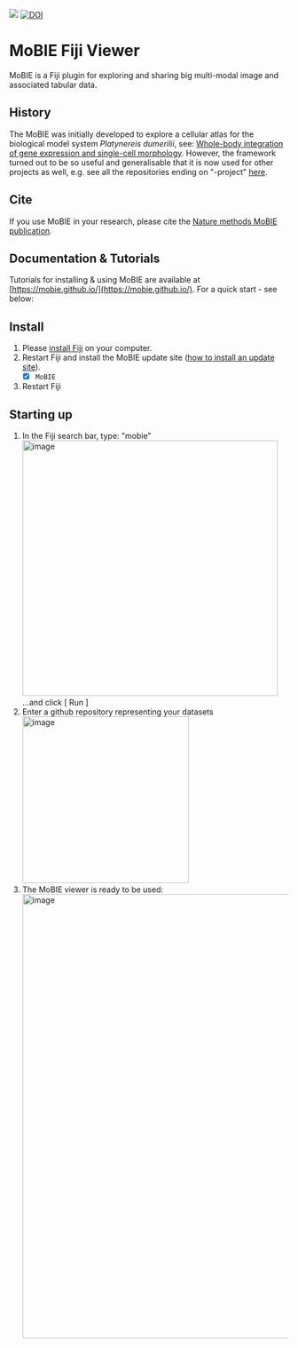 [![](https://github.com/mobie/mobie-viewer-fiji/actions/workflows/build-main.yml/badge.svg)](https://github.com/mobie/mobie-viewer-fiji/actions/workflows/build-main.yml)
[![DOI](https://zenodo.org/badge/177135630.svg)](https://zenodo.org/badge/latestdoi/177135630)

# MoBIE Fiji Viewer

MoBIE is a Fiji plugin for exploring and sharing big multi-modal image and associated tabular data.

## History

The MoBIE was initially developed to explore a cellular atlas for the biological model system _Platynereis dumerilii_, see: [Whole-body integration of gene expression and single-cell morphology](https://www.sciencedirect.com/science/article/pii/S009286742100876X). However, the framework turned out to be so useful and generalisable that it is now used for other projects as well, e.g. see all the repositories ending on "-project" [here](https://github.com/mobie).

## Cite

If you use MoBIE in your research, please cite the [Nature methods MoBIE publication](https://www.nature.com/articles/s41592-023-01776-4).

<!---
TODO we should also list important dependencies, FIJI, BDV, ?
-->

## Documentation & Tutorials

Tutorials for installing & using MoBIE are available at [https://mobie.github.io/](https://mobie.github.io/).
For a quick start - see below:

## Install

1. Please [install Fiji](https://fiji.sc) on your computer.
2. Restart Fiji and install the MoBIE update site ([how to install an update site](https://imagej.net/Following_an_update_site#Introduction)).
    - [X] `MoBIE`
3. Restart Fiji

## Starting up

1. In the Fiji search bar, type: "mobie"<br> <img width="460" alt="image" src="https://user-images.githubusercontent.com/2157566/86445323-79dfea00-bd12-11ea-8884-5e50a08660d0.png"> <br> ...and click [ Run ]
2. Enter a github repository representing your datasets <br><img width="300" alt="image" src="https://user-images.githubusercontent.com/2157566/86445504-cdeace80-bd12-11ea-996a-4a6d5d58ccc7.png">
3. The MoBIE viewer is ready to be used:<br><img width="800" alt="image" src="https://user-images.githubusercontent.com/2157566/86445771-42be0880-bd13-11ea-9627-cd1ee7b62a99.png">
